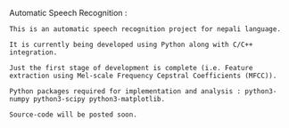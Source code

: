 Automatic Speech Recognition : 

	This is an automatic speech recognition project for nepali language. 

	It is currently being developed using Python along with C/C++ integration. 

	Just the first stage of development is complete (i.e. Feature extraction using Mel-scale Frequency Cepstral Coefficients (MFCC)). 

	Python packages required for implementation and analysis : python3-numpy python3-scipy python3-matplotlib.
	
	Source-code will be posted soon.
